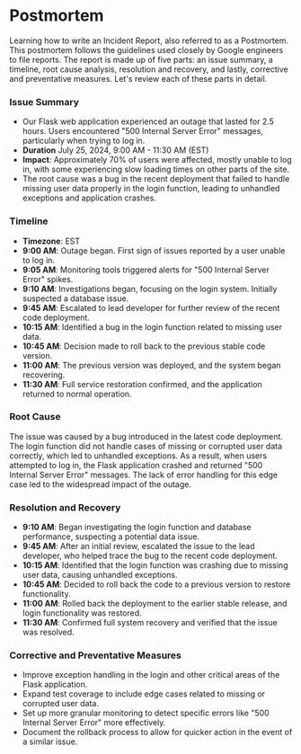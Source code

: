 # Postmortem

Learning how to write an Incident Report, also referred to as a Postmortem. This postmortem follows the guidelines used closely by Google engineers to file reports. The report is made up of five parts: an issue summary, a timeline, root cause analysis, resolution and recovery, and lastly, corrective and preventative measures. Let's review each of these parts in detail.

### Issue Summary

-   Our Flask web application experienced an outage that lasted for 2.5 hours. Users encountered "500 Internal Server Error" messages, particularly when trying to log in.
-   **Duration** July 25, 2024, 9:00 AM - 11:30 AM (EST)
-   **Impact**: Approximately 70% of users were affected, mostly unable to log in, with some experiencing slow loading times on other parts of the site.
-   The root cause was a bug in the recent deployment that failed to handle missing user data properly in the login function, leading to unhandled exceptions and application crashes.

### Timeline

-   **Timezone**: EST
-   **9:00 AM**: Outage began. First sign of issues reported by a user unable to log in.
-   **9:05 AM**: Monitoring tools triggered alerts for "500 Internal Server Error" spikes.
-   **9:10 AM**: Investigations began, focusing on the login system. Initially suspected a database issue.
-   **9:45 AM**: Escalated to lead developer for further review of the recent code deployment.
-   **10:15 AM**: Identified a bug in the login function related to missing user data.
-   **10:45 AM**: Decision made to roll back to the previous stable code version.
-   **11:00 AM**: The previous version was deployed, and the system began recovering.
-   **11:30 AM**: Full service restoration confirmed, and the application returned to normal operation.

### Root Cause

The issue was caused by a bug introduced in the latest code deployment. The login function did not handle cases of missing or corrupted user data correctly, which led to unhandled exceptions. As a result, when users attempted to log in, the Flask application crashed and returned "500 Internal Server Error" messages. The lack of error handling for this edge case led to the widespread impact of the outage.

### Resolution and Recovery

-   **9:10 AM**: Began investigating the login function and database performance, suspecting a potential data issue.
-   **9:45 AM**: After an initial review, escalated the issue to the lead developer, who helped trace the bug to the recent code deployment.
-   **10:15 AM**: Identified that the login function was crashing due to missing user data, causing unhandled exceptions.
-   **10:45 AM**: Decided to roll back the code to a previous version to restore functionality.
-   **11:00 AM**: Rolled back the deployment to the earlier stable release, and login functionality was restored.
-   **11:30 AM**: Confirmed full system recovery and verified that the issue was resolved.

### Corrective and Preventative Measures

-   Improve exception handling in the login and other critical areas of the Flask application.
-   Expand test coverage to include edge cases related to missing or corrupted user data.
-   Set up more granular monitoring to detect specific errors like "500 Internal Server Error" more effectively.
-   Document the rollback process to allow for quicker action in the event of a similar issue.

